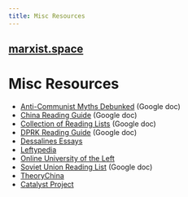 ```yaml
---
title: Misc Resources
---
```


## [marxist.space](https://marxist.space)

# Misc Resources

* [Anti-Communist Myths Debunked](https://docs.google.com/document/d/1Gxwhh-vdeB--47HM-20cEVRC9eAMhrapbNf0Sk8VSOs/edit) (Google doc)
* [China Reading Guide](https://drive.google.com/file/d/15I2LRlK-VofmD1FWmXS1ERltTwuYFZcC/view) (Google doc)
* [Collection of Reading Lists](https://docs.google.com/document/d/1k-OPPy9UM9ApPuWVIsPcvX3zQh1LUsVbPQocD9mUhyA/edit) (Google doc)
* [DPRK Reading Guide](https://drive.google.com/file/d/1QQn3q4OZwMh44qTmYhzHYSpokYoOEa_v/view) (Google doc)
* [Dessalines Essays](https://github.com/dessalines/essays)
* [Leftypedia](https://leftypedia.org/wiki/Main_Page)
* [Online University of the Left](http://ouleft.org/)
* [Soviet Union Reading List](https://docs.google.com/document/d/1qeYeYeLN7uKxfMdoe7TAmOMD2fmgyZdU_urvW6eAsRg/mobilebasic) (Google doc)
* [TheoryChina](http://en.theorychina.org/)
* [Catalyst Project](https://collectiveliberation.org/)

